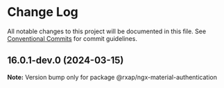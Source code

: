 # Change Log

All notable changes to this project will be documented in this file.
See [Conventional Commits](https://conventionalcommits.org) for commit guidelines.

## 16.0.1-dev.0 (2024-03-15)

**Note:** Version bump only for package @rxap/ngx-material-authentication
